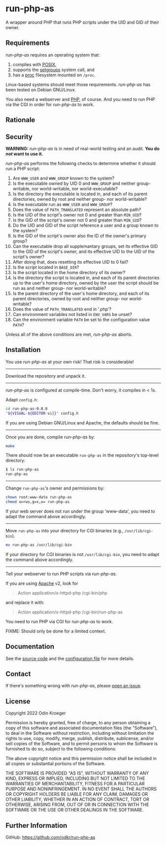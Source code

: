 # run-php-as

A wrapper around PHP that runs PHP scripts under the UID and GID of their owner.


## Requirements

*run-php-as* requires an operating system that:

1. complies with
   [POSIX](https://pubs.opengroup.org/onlinepubs/9699919799.2018edition/),
2. supports the
   [setgroups](https://man7.org/linux/man-pages/man2/setgroups.2.html)
   system call, and
3. has a
   [proc](https://tldp.org/LDP/Linux-Filesystem-Hierarchy/html/proc.html)
   filesystem mounted on `/proc`.

Linux-based systems should meet those requirements.
*run-php-as* has been tested on Debian GNU/Linux.

You also need a webserver and [PHP](https://php.net/), of course.
And you need to run PHP via the CGI in order for *run-php-as* to work.


## Rationale



## Security

**WARNING:**
*run-php-as* is in need of real-world testing and an audit.
**You do *not* want to use it.**

*run-php-as* performs the following checks to determine whether it should run a PHP script:

1. Are `WWW_USER` and `WWW_GROUP` known to the system?
2. Is the executable owned by UID 0 and `WWW_GROUP` and
   neither group-writable, nor world-writable, nor world-executable?
3. Is the directory the executable is located in,
   and each of its parent directories,
   owned by root and neither group- nor world-writable?
4. Is the executable run as `WWW_USER` and `WWW_GROUP`?
5. Does the value of `PATH_TRANSLATED` represent an absolute path?
6. Is the UID of the script's owner not 0 and greater than `MIN_UID`?
7. Is the GID of the script's owner not 0 and greater than `MIN_GID`?
8. Do the UID and GID of the script reference a user and a group known to the system?
9. Is the GID of the script's owner also the ID of the owner's primary group?
10. Can the executable drop all supplemantary groups,
    set its effective GID to the GID of the script's owner, and
    its effective UID to the UID of the script's owner?
11. After doing that, does resetting its effective UID to 0 fail?
12. Is the script located in `BASE_DIR`?
13. Is the script located in the home directory of its owner?
14. Is the directory the script is located in,
    and each of its parent directories up to the user's home directory,
	owned by the user the script should be run as and
	neither group- nor world-writable?
15. Is the parent directory of the user's home directory,
    and each of its parent directories,
    owned by root and neither group- nor world-writable?
16. Does the value of `PATH_TRANSLATED` end in '.php'?
17. Can environment variables not listed in `ENV_VARS` be unset?
18. Can the environment variable `PATH` be set to the configuration value `PATH`?

Unless all of the above conditions are met, *run-php-as* aborts.


## Installation 

You use *run-php-as* at your own risk!
That risk is considerable!

----

Download the repository and unpack it.
<!--[latest release](https://github.com/odkr/su-php/releases/latest)
and unpack it:

```sh
(
	url="https://github.com/odkr/su-php/releases/download/v0.0.0/su-php-0.0.0.tgz"
	curl --silent --show-error --location "$url"
	[ "$?" -eq 127 ] && wget --output-document=- "$url"
) | tar -xz
```
-->
----

*run-php-as* is configured at compile-time. Don't worry, it compiles in < 1s.

Adapt `config.h`:

```sh
cd run-php-as-0.0.0
"${VISUAL-${EDITOR-vi}}" config.h
```

If you are using Debian GNU/Linux and Apache, the defaults should be fine.

----

Once you are done, compile *run-php-as* by:

```sh
make
```

There should now be an executable `run-php-as` in the repository's top-level directory:

```sh
$ ls run-php-as
run-php-as
```


----


Change `run-php-as`'s owner and permissions by:

```sh
chown root:www-data run-php-as
chmod u=rws,g=x,o= run-php-as
```

If your web server does not run under the group 'www-data', you need to adapt the command above accordingly.


----

Move `run-php-as` into your directory for CGI binaries (e.g., `/usr/lib/cgi-bin`).

```sh
mv run-php-as /usr/lib/cgi-bin
```

If your directory for CGI binaries is not `/usr/lib/cgi-bin`, you need to adapt the command above accordingly.

----

Tell your webserver to run PHP scripts via *run-php-as*.

If you are using [Apache](https://www.apache.org) v2, look for

> Action application/x-httpd-php /cgi-bin/php

and replace it with:

> Action application/x-httpd-php /cgi-bin/run-php-as

You need to run PHP via CGI for *run-php-as* to work.

FIXME: Should only be done for a limited context.

## Documentation

See the [source code](run-php-as.c) and
the [configuration file](config.h) for more details.


## Contact

If there's something wrong with *run-php-as*, please
[open an issue](https://github.com/odkr/su-php/issues).


## License

Copyright 2022 Odin Kroeger

Permission is hereby granted, free of charge, to any person obtaining a copy
of this software and associated documentation files (the "Software"), to deal
in the Software without restriction, including without limitation the rights
to use, copy, modify, merge, publish, distribute, sublicense, and/or sell
copies of the Software, and to permit persons to whom the Software is
furnished to do so, subject to the following conditions:

The above copyright notice and this permission notice shall be included in
all copies or substantial portions of the Software.

THE SOFTWARE IS PROVIDED "AS IS", WITHOUT WARRANTY OF ANY KIND, EXPRESS OR
IMPLIED, INCLUDING BUT NOT LIMITED TO THE WARRANTIES OF MERCHANTABILITY,
FITNESS FOR A PARTICULAR PURPOSE AND NONINFRINGEMENT. IN NO EVENT SHALL THE
AUTHORS OR COPYRIGHT HOLDERS BE LIABLE FOR ANY CLAIM, DAMAGES OR OTHER
LIABILITY, WHETHER IN AN ACTION OF CONTRACT, TORT OR OTHERWISE, ARISING FROM,
OUT OF OR IN CONNECTION WITH THE SOFTWARE OR THE USE OR OTHER DEALINGS IN THE
SOFTWARE.


## Further Information

GitHub: <https://github.com/odkr/run-php-as>
